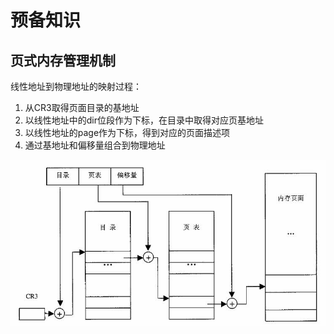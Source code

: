 # 预备知识

## 页式内存管理机制

线性地址到物理地址的映射过程：
1. 从CR3取得页面目录的基地址
2. 以线性地址中的dir位段作为下标，在目录中取得对应页基地址
3. 以线性地址的page作为下标，得到对应的页面描述项
4. 通过基地址和偏移量组合到物理地址

![](2020-1-12-23-42-29.jpg)
